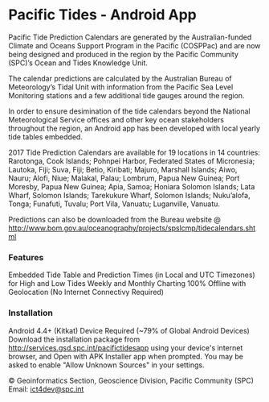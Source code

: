 # Pacific Tides - Android App

Pacific Tide Prediction Calendars are generated by the Australian-funded Climate and Oceans Support Program in the Pacific (COSPPac) and are now being designed and produced in the region by the Pacific Community (SPC)’s Ocean and Tides Knowledge Unit.

The calendar predictions are calculated by the Australian Bureau of Meteorology’s Tidal Unit with information from the Pacific Sea Level Monitoring stations and a few additional tide gauges around the region.

In order to ensure desimination of the tide calendars beyond the National Meteorological Service offices and other key ocean stakeholders throughout the region, an Android app has been developed with local yearly tide tables embedded.

2017 Tide Prediction Calendars are available for 19 locations in 14 countries: Rarotonga, Cook Islands; Pohnpei Harbor, Federated States of Micronesia; Lautoka, Fiji; Suva, Fiji; Betio, Kiribati; Majuro, Marshall Islands; Aiwo, Nauru; Alofi, Niue; Malakal, Palau;  Lombrum, Papua New Guinea; Port Moresby, Papua New Guinea; Apia, Samoa; Honiara Solomon Islands; Lata Wharf, Solomon Islands; Tarekukure Wharf, Solomon Islands; Nuku’alofa, Tonga; Funafuti, Tuvalu; Port Vila, Vanuatu; Luganville, Vanuatu.

Predictions can also be downloaded from the Bureau website @ http://www.bom.gov.au/oceanography/projects/spslcmp/tidecalendars.shtml

### Features

Embedded Tide Table and Prediction Times (in Local and UTC Timezones) for High and Low Tides
Weekly and Monthly Charting
100% Offline with Geolocation (No Internet Connectivy Required)

### Installation

Android 4.4+ (Kitkat) Device Required (~79% of Global Android Devices) 
Download the installation package from http://services.gsd.spc.int/pacifictidesapp using your device's internet browser, and Open with APK Installer app when prompted. You may be asked to enable "Allow Unknown Sources" in your settings.


© Geoinformatics Section, Geoscience Division, Pacific Community (SPC)
Email: ict4dev@spc.int